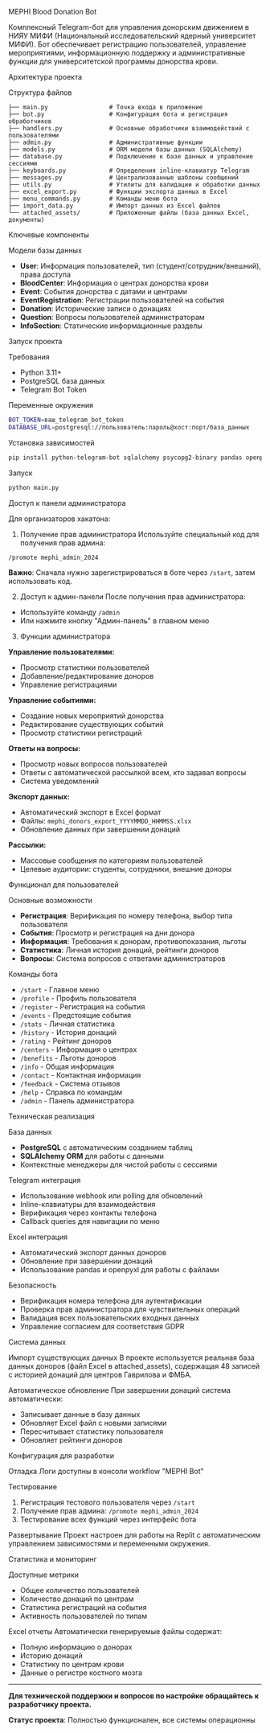 MEPHI Blood Donation Bot

Комплексный Telegram-бот для управления донорским движением в НИЯУ МИФИ (Национальный исследовательский ядерный университет МИФИ). Бот обеспечивает регистрацию пользователей, управление мероприятиями, информационную поддержку и административные функции для университетской программы донорства крови.

Архитектура проекта

Структура файлов

```
├── main.py                 # Точка входа в приложение
├── bot.py                  # Конфигурация бота и регистрация обработчиков
├── handlers.py             # Основные обработчики взаимодействий с пользователями
├── admin.py                # Административные функции
├── models.py               # ORM модели базы данных (SQLAlchemy)
├── database.py             # Подключение к базе данных и управление сессиями
├── keyboards.py            # Определения inline-клавиатур Telegram
├── messages.py             # Централизованные шаблоны сообщений
├── utils.py                # Утилиты для валидации и обработки данных
├── excel_export.py         # Функции экспорта данных в Excel
├── menu_commands.py        # Команды меню бота
├── import_data.py          # Импорт данных из Excel файлов
└── attached_assets/        # Приложенные файлы (база данных Excel, документы)
```

Ключевые компоненты

Модели базы данных
- **User**: Информация пользователей, тип (студент/сотрудник/внешний), права доступа
- **BloodCenter**: Информация о центрах донорства крови
- **Event**: События донорства с датами и центрами
- **EventRegistration**: Регистрации пользователей на события
- **Donation**: Исторические записи о донациях
- **Question**: Вопросы пользователей администраторам
- **InfoSection**: Статические информационные разделы

 Запуск проекта

Требования
- Python 3.11+
- PostgreSQL база данных
- Telegram Bot Token

Переменные окружения
```bash
BOT_TOKEN=ваш_telegram_bot_token
DATABASE_URL=postgresql://пользователь:пароль@хост:порт/база_данных
```

Установка зависимостей
```bash
pip install python-telegram-bot sqlalchemy psycopg2-binary pandas openpyxl
```

Запуск
```bash
python main.py
```

 Доступ к панели администратора

Для организаторов хакатона:

1. Получение прав администратора
Используйте специальный код для получения прав админа:
```
/promote mephi_admin_2024
```

**Важно**: Сначала нужно зарегистрироваться в боте через `/start`, затем использовать код.

2. Доступ к админ-панели
После получения прав администратора:
- Используйте команду `/admin` 
- Или нажмите кнопку "Админ-панель" в главном меню

3. Функции администратора

**Управление пользователями:**
- Просмотр статистики пользователей
- Добавление/редактирование доноров
- Управление регистрациями

**Управление событиями:**
- Создание новых мероприятий донорства
- Редактирование существующих событий
- Просмотр статистики регистраций

**Ответы на вопросы:**
- Просмотр новых вопросов пользователей
- Ответы с автоматической рассылкой всем, кто задавал вопросы
- Система уведомлений

**Экспорт данных:**
- Автоматический экспорт в Excel формат
- Файлы: `mephi_donors_export_YYYYMMDD_HHMMSS.xlsx`
- Обновление данных при завершении донаций

**Рассылки:**
- Массовые сообщения по категориям пользователей
- Целевые аудитории: студенты, сотрудники, внешние доноры

Функционал для пользователей

Основные возможности
- **Регистрация**: Верификация по номеру телефона, выбор типа пользователя
- **События**: Просмотр и регистрация на дни донора
- **Информация**: Требования к донорам, противопоказания, льготы
- **Статистика**: Личная история донаций, рейтинги доноров
- **Вопросы**: Система вопросов с ответами администраторов

Команды бота
- `/start` - Главное меню
- `/profile` - Профиль пользователя
- `/register` - Регистрация на события
- `/events` - Предстоящие события
- `/stats` - Личная статистика
- `/history` - История донаций
- `/rating` - Рейтинг доноров
- `/centers` - Информация о центрах
- `/benefits` - Льготы доноров
- `/info` - Общая информация
- `/contact` - Контактная информация
- `/feedback` - Система отзывов
- `/help` - Справка по командам
- `/admin` - Панель администратора

 Техническая реализация

База данных
- **PostgreSQL** с автоматическим созданием таблиц
- **SQLAlchemy ORM** для работы с данными
- Контекстные менеджеры для чистой работы с сессиями

Telegram интеграция
- Использование webhook или polling для обновлений
- Inline-клавиатуры для взаимодействия
- Верификация через контакты телефона
- Callback queries для навигации по меню

Excel интеграция
- Автоматический экспорт данных доноров
- Обновление при завершении донаций
- Использование pandas и openpyxl для работы с файлами

Безопасность
- Верификация номера телефона для аутентификации
- Проверка прав администратора для чувствительных операций
- Валидация всех пользовательских входных данных
- Управление согласием для соответствия GDPR

 Система данных

Импорт существующих данных
В проекте используется реальная база данных доноров (файл Excel в attached_assets), содержащая 48 записей с историей донаций для центров Гаврилова и ФМБА.

Автоматическое обновление
При завершении донаций система автоматически:
- Записывает данные в базу данных
- Обновляет Excel файл с новыми записями
- Пересчитывает статистику пользователя
- Обновляет рейтинги доноров

 Конфигурация для разработки

Отладка
Логи доступны в консоли workflow "MEPHI Bot"

Тестирование
1. Регистрация тестового пользователя через `/start`
2. Получение прав админа: `/promote mephi_admin_2024`
3. Тестирование всех функций через интерфейс бота

Развертывание
Проект настроен для работы на Replit с автоматическим управлением зависимостями и переменными окружения.

 Статистика и мониторинг

Доступные метрики
- Общее количество пользователей
- Количество донаций по центрам
- Статистика регистраций на события
- Активность пользователей по типам

Excel отчеты
Автоматически генерируемые файлы содержат:
- Полную информацию о донорах
- Историю донаций
- Статистику по центрам крови
- Данные о регистре костного мозга

---

**Для технической поддержки и вопросов по настройке обращайтесь к разработчику проекта.**

**Статус проекта**:  Полностью функционален, все системы операционны